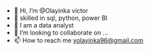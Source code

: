 - 👋 Hi, I’m @Olayinka victor 
- 👀 skilled in sql, python, power BI
- 🌱 I am a data analyst 
- 💞️ I’m looking to collaborate on ...
- 📫 How to reach me volayinka96@gmail.com

<!---
vickkycodes/vickkycodes is a ✨ special ✨ repository because its `README.md` (this file) appears on your GitHub profile.
You can click the Preview link to take a look at your changes.
--->
